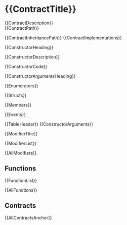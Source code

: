 # {{ContractTitle}}

{{ContractDescription}}					   
{{ContractPath}}

{{ContractInheritancePath}}
{{ContractImplementations}}









{{ConstructorHeading}}


{{ConstructorDescription}}


{{ConstructorCode}}


{{ConstructorArgumentsHeading}}


{{Enumerators}}


{{Structs}}


{{Members}}

{{Events}}

{{TableHeader}}
{{ConstructorArguments}}




{{ModifierTitle}}


{{ModifierList}}


{{AllModifiers}}


## Functions

{{FunctionList}}


{{AllFunctions}}


## Contracts


{{AllContractsAnchor}}
